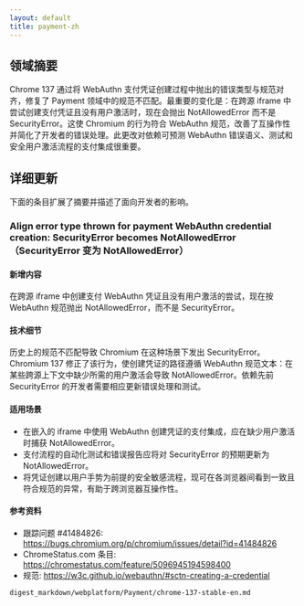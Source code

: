 ```yaml
---
layout: default
title: payment-zh
---
```


## 领域摘要

Chrome 137 通过将 WebAuthn 支付凭证创建过程中抛出的错误类型与规范对齐，修复了 Payment 领域中的规范不匹配。最重要的变化是：在跨源 iframe 中尝试创建支付凭证且没有用户激活时，现在会抛出 NotAllowedError 而不是 SecurityError。这使 Chromium 的行为符合 WebAuthn 规范，改善了互操作性并简化了开发者的错误处理。此更改对依赖可预测 WebAuthn 错误语义、测试和安全用户激活流程的支付集成很重要。

## 详细更新

下面的条目扩展了摘要并描述了面向开发者的影响。

### Align error type thrown for payment WebAuthn credential creation: SecurityError becomes NotAllowedError（SecurityError 变为 NotAllowedError）

#### 新增内容
在跨源 iframe 中创建支付 WebAuthn 凭证且没有用户激活的尝试，现在按 WebAuthn 规范抛出 NotAllowedError，而不是 SecurityError。

#### 技术细节
历史上的规范不匹配导致 Chromium 在这种场景下发出 SecurityError。Chromium 137 修正了该行为，使创建凭证的路径遵循 WebAuthn 规范文本：在某些跨源上下文中缺少所需的用户激活会导致 NotAllowedError。依赖先前 SecurityError 的开发者需要相应更新错误处理和测试。

#### 适用场景
- 在嵌入的 iframe 中使用 WebAuthn 创建凭证的支付集成，应在缺少用户激活时捕获 NotAllowedError。
- 支付流程的自动化测试和错误报告应将对 SecurityError 的预期更新为 NotAllowedError。
- 将凭证创建以用户手势为前提的安全敏感流程，现可在各浏览器间看到一致且符合规范的异常，有助于跨浏览器互操作性。

#### 参考资料
- 跟踪问题 #41484826: https://bugs.chromium.org/p/chromium/issues/detail?id=41484826
- ChromeStatus.com 条目: https://chromestatus.com/feature/5096945194598400
- 规范: https://w3c.github.io/webauthn/#sctn-creating-a-credential

```text
digest_markdown/webplatform/Payment/chrome-137-stable-en.md

